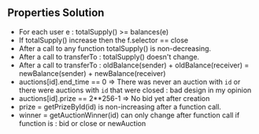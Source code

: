 ## Properties Solution

- For each user e : totalSupply() >= balances(e)
- If totalSupply() increase then the f.selector == close
- After a call to any function totalSupply() is non-decreasing.
- After a call to transferTo : totalSupply() doesn't change.
- After a call to transferTo : oldBalance(sender) + oldBalance(receiver) = newBalance(sender) + newBalance(receiver)
- auctions[id].end_time == 0 => There was never an auction with `id` or there were auctions with `id` that were closed : bad design in my opinion
- auctions[id].prize == 2**256-1 => No bid yet after creation
- prize = getPrizeById(id) is non-increasing after a function call.
- winner = getAuctionWinner(id) can only change after function call if function is : bid or close or newAuction 

